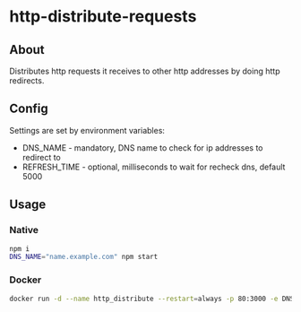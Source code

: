 # http-distribute-requests
## About
Distributes http requests it receives to other http addresses by doing http redirects.

## Config
Settings are set by environment variables:
* DNS_NAME - mandatory, DNS name to check for ip addresses to redirect to
* REFRESH_TIME - optional, milliseconds to wait for recheck dns, default 5000

## Usage
### Native
```bash
npm i
DNS_NAME="name.example.com" npm start
```

### Docker
```bash
docker run -d --name http_distribute --restart=always -p 80:3000 -e DNS_NAME="name.example.com" segleralex/http-distribute-requests
```
